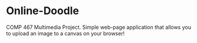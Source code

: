 # Online-Doodle
COMP 467 Multimedia Project.
Simple web-page application that allows you to upload an image to a canvas on your browser!
